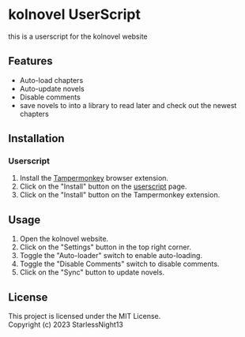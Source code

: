 # kolnovel UserScript

this is a userscript for the kolnovel website

## Features

- Auto-load chapters
- Auto-update novels
- Disable comments
- save novels to into a library to read later and check out the newest chapters

## Installation

### Userscript

1. Install the [Tampermonkey](https://www.tampermonkey.net/) browser extension.
2. Click on the "Install" button on the [userscript](https://github.com/StarlessNight13/kolnovel-script/raw/main/kolnovel.user.js) page.
3. Click on the "Install" button on the Tampermonkey extension.

## Usage

1. Open the kolnovel website.
2. Click on the "Settings" button in the top right corner.
3. Toggle the "Auto-loader" switch to enable auto-loading.
4. Toggle the "Disable Comments" switch to disable comments.
5. Click on the "Sync" button to update novels.

## License

This project is licensed under the MIT License.  
Copyright (c) 2023 StarlessNight13

